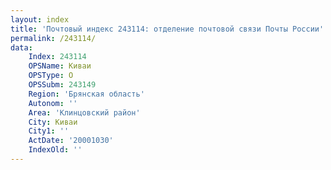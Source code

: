 ```yaml
---
layout: index
title: 'Почтовый индекс 243114: отделение почтовой связи Почты России'
permalink: /243114/
data:
    Index: 243114
    OPSName: Киваи
    OPSType: О
    OPSSubm: 243149
    Region: 'Брянская область'
    Autonom: ''
    Area: 'Клинцовский район'
    City: Киваи
    City1: ''
    ActDate: '20001030'
    IndexOld: ''
---
```

